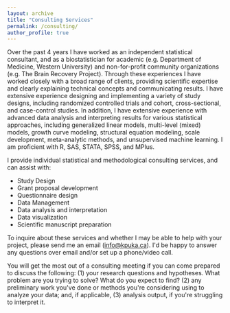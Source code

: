 ```yaml
---
layout: archive
title: "Consulting Services"
permalink: /consulting/
author_profile: true
---
```


Over the past 4 years I have worked as an independent statistical consultant, and as a biostatistician for academic (e.g. Department of Medicine, Western University) and non-for-profit community organizations (e.g. The Brain Recovery Project). Through these experiences I have worked closely with a broad range of clients, providing scientific expertise and clearly explaining technical concepts and communicating results. I have extensive experience designing and implementing a variety of study designs, including randomized controlled trials and cohort, cross-sectional, and case-control studies. In addition, I have extensive experience with advanced data analysis and interpreting results for various statistical approaches, including generalized linear models, multi-level (mixed) models, growth curve modeling, structural equation modeling, scale development, meta-analytic methods, and unsupervised machine learning. I am proficient with R, SAS, STATA, SPSS, and MPlus. 

I provide individual statistical and methodological consulting services, and can assist with: 
* Study Design
* Grant proposal development 
* Questionnaire design
* Data Management
* Data analysis and interpretation
* Data visualization 
* Scientific manuscript preparation


To inquire about these services and whether I may be able to help with your project, please send me an email (info@kpuka.ca). I'd be happy to answer any questions over email and/or set up a phone/video call.

You will get the most out of a consulting meeting if you can come prepared to discuss the following: (1) your research questions and hypotheses. What problem are you trying to solve? What do you expect to find? (2) any preliminary work you've done or methods you're considering using to analyze your data; and, if applicable, (3) analysis output, if you're struggling to interpret it. 



